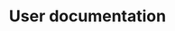 ---
weight: 10000
title: "User documentation"
description: "Learn about user-facing features of Charles Explorer."
icon: person
images: []
---